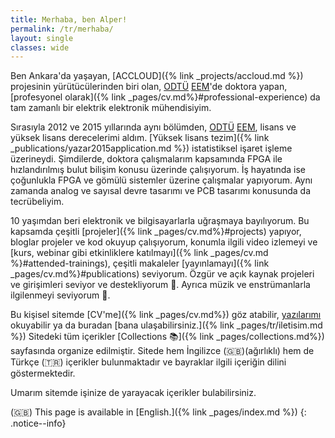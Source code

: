 ```yaml
---
title: Merhaba, ben Alper!
permalink: /tr/merhaba/
layout: single
classes: wide
---
```


Ben Ankara'da yaşayan, [ACCLOUD]({% link _projects/accloud.md %}) projesinin
yürütücülerinden biri olan, [ODTÜ](https://www.metu.edu.tr/tr)
[EEM](https://eee.metu.edu.tr/tr)'de doktora yapan, [profesyonel olarak]({% link
_pages/cv.md%}#professional-experience) da tam zamanlı bir elektrik elektronik
mühendisiyim.

Sırasıyla 2012 ve 2015 yıllarında aynı bölümden,
[ODTÜ](https://www.metu.edu.tr/tr) [EEM](https://eee.metu.edu.tr/tr), lisans ve
yüksek lisans derecelerimi aldım. [Yüksek lisans tezim]({% link
_publications/yazar2015application.md %}) istatistiksel işaret işleme
üzerineydi. Şimdilerde, doktora çalışmalarım kapsamında FPGA ile hızlandırılmış
bulut bilişim konusu üzerinde çalışıyorum. İş hayatında ise çoğunlukla FPGA ve
gömülü sistemler üzerine çalışmalar yapıyorum. Aynı zamanda analog ve sayısal
devre tasarımı ve PCB tasarımı konusunda da tecrübeliyim.

10 yaşımdan beri elektronik ve bilgisayarlarla uğraşmaya bayılıyorum. Bu
kapsamda çeşitli [projeler]({% link _pages/cv.md%}#projects) yapıyor, bloglar
projeler ve kod okuyup çalışıyorum, konumla ilgili video izlemeyi ve [kurs,
webinar gibi etkinliklere katılmayı]({% link
_pages/cv.md
%}#attended-trainings), çeşitli makaleler [yayınlamayı]({% link
_pages/cv.md%}#publications) seviyorum. Özgür ve açık kaynak projeleri ve
girişimleri seviyor ve destekliyorum 🐧. Ayrıca müzik ve enstrümanlarla
ilgilenmeyi seviyorum 🎵.

Bu kişisel sitemde [CV'me]({% link _pages/cv.md%}) göz atabilir,
[yazılarımı](/log) okuyabilir ya da buradan [bana ulaşabilirsiniz.]({% link
_pages/tr/iletisim.md %}) Sitedeki tüm içerikler [Collections 📚]({% link
_pages/collections.md%}) sayfasında organize edilmiştir. Sitede hem İngilizce
(🇬🇧)(ağırlıklı) hem de Türkçe (🇹🇷) içerikler bulunmaktadır ve bayraklar
ilgili içeriğin dilini göstermektedir.

Umarım sitemde işinize de yarayacak içerikler bulabilirsiniz.

(🇬🇧) This page is available in [English.]({% link _pages/index.md %})
{: .notice--info}
